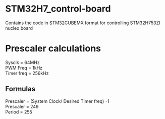 # STM32H7_control-board
Contains the code in STM32CUBEMX format for controlling STM32H753ZI nucleo board
# Prescaler calculations
Sysclk = 64MHz <br />
PWM Freq = 1kHz <br />
Timer freq = 256kHz  <br />
## Formulas 
Prescaler = (System Clock/ Desired Timer freq) -1 <br />
Prescaler = 249 <br />
Period = 255 <br />
